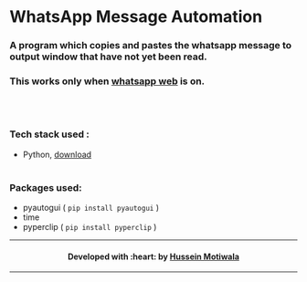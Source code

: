 # WhatsApp Message Automation

### A program which copies and pastes the whatsapp message to output window that have not yet been read.
### This works only when [whatsapp web](https://web.whatsapp.com) is on.
<br><br>
### Tech stack used :
- Python, [download](https://www.python.org/downloads/) 
<br><br>
  
### Packages used: 
- pyautogui ( ```pip install pyautogui``` ) 
- time
- pyperclip ( ```pip install pyperclip``` )

---
<h4 align="center"><b>Developed with :heart: by 
<a href="https://github.com/hussein-hub">Hussein Motiwala</a></h4>

---
